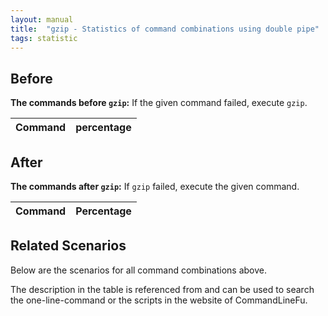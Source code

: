 ```yaml
---
layout: manual
title:  "gzip - Statistics of command combinations using double pipe"
tags: statistic
---
```


## Before

__The commands before `gzip`:__ If the given command failed, execute `gzip`.

| Command | percentage |
|--------|--------|



## After

__The commands after `gzip`:__ If `gzip` failed, execute the given command.

| Command | Percentage | 
|-------|--------|



## Related Scenarios

Below are the scenarios for all command combinations above.

The description in the table is referenced from and can be used to search the one-line-command or the scripts in the website of CommandLineFu.




